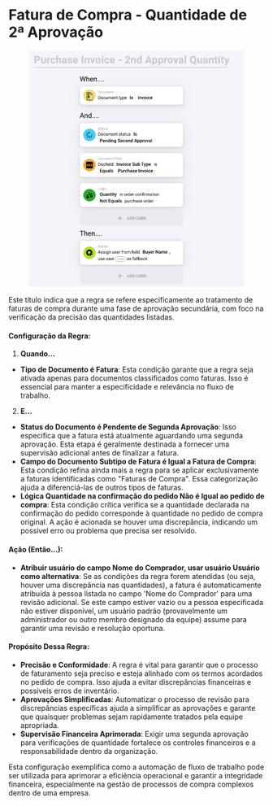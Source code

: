 # Fatura de Compra - Quantidade de 2ª Aprovação

<figure><img src="../../../.gitbook/assets/Bildschirmfoto 2024-05-03 um 14.56.54.png" alt=""><figcaption></figcaption></figure>

Este título indica que a regra se refere especificamente ao tratamento de faturas de compra durante uma fase de aprovação secundária, com foco na verificação da precisão das quantidades listadas.

#### Configuração da Regra:

1. **Quando…**
* **Tipo de Documento é Fatura**: Esta condição garante que a regra seja ativada apenas para documentos classificados como faturas. Isso é essencial para manter a especificidade e relevância no fluxo de trabalho.
2. **E…**
* **Status do Documento é Pendente de Segunda Aprovação**: Isso especifica que a fatura está atualmente aguardando uma segunda aprovação. Esta etapa é geralmente destinada a fornecer uma supervisão adicional antes de finalizar a fatura.
* **Campo do Documento Subtipo de Fatura é Igual a Fatura de Compra**: Esta condição refina ainda mais a regra para se aplicar exclusivamente a faturas identificadas como "Faturas de Compra". Essa categorização ajuda a diferenciá-las de outros tipos de faturas.
* **Lógica Quantidade na confirmação do pedido Não é Igual ao pedido de compra**: Esta condição crítica verifica se a quantidade declarada na confirmação do pedido corresponde à quantidade no pedido de compra original. A ação é acionada se houver uma discrepância, indicando um possível erro ou problema que precisa ser resolvido.

#### Ação (Então…):

* **Atribuir usuário do campo Nome do Comprador, usar usuário Usuário como alternativa**: Se as condições da regra forem atendidas (ou seja, houver uma discrepância nas quantidades), a fatura é automaticamente atribuída à pessoa listada no campo 'Nome do Comprador' para uma revisão adicional. Se este campo estiver vazio ou a pessoa especificada não estiver disponível, um usuário padrão (provavelmente um administrador ou outro membro designado da equipe) assume para garantir uma revisão e resolução oportuna.

#### Propósito Dessa Regra:

* **Precisão e Conformidade**: A regra é vital para garantir que o processo de faturamento seja preciso e esteja alinhado com os termos acordados no pedido de compra. Isso ajuda a evitar discrepâncias financeiras e possíveis erros de inventário.
* **Aprovações Simplificadas**: Automatizar o processo de revisão para discrepâncias específicas ajuda a simplificar as aprovações e garante que quaisquer problemas sejam rapidamente tratados pela equipe apropriada.
* **Supervisão Financeira Aprimorada**: Exigir uma segunda aprovação para verificações de quantidade fortalece os controles financeiros e a responsabilidade dentro da organização.

Esta configuração exemplifica como a automação de fluxo de trabalho pode ser utilizada para aprimorar a eficiência operacional e garantir a integridade financeira, especialmente na gestão de processos de compra complexos dentro de uma empresa.

